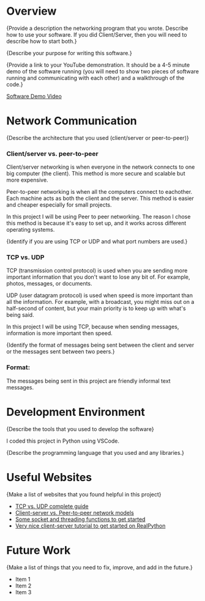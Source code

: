 # Overview

{Provide a description the networking program that you wrote. Describe how to use your software.  If you did Client/Server, then you will need to describe how to start both.}

{Describe your purpose for writing this software.}

{Provide a link to your YouTube demonstration.  It should be a 4-5 minute demo of the software running (you will need to show two pieces of software running and communicating with each other) and a walkthrough of the code.}

[Software Demo Video](http://youtube.link.goes.here)

# Network Communication

{Describe the architecture that you used (client/server or peer-to-peer)}

### Client/server vs. peer-to-peer

Client/server networking is when everyone in the network connects to one big computer (the client). This method is more secure and scalable but more expensive.

Peer-to-peer networking is when all the computers connect to eachother. Each machine acts as both the client and the server. This method is easier and cheaper especially for small projects.

In this project I will be using Peer to peer networking. The reason I chose this method is because it's easy to set up, and it works across different operating systems.

{Identify if you are using TCP or UDP and what port numbers are used.}

### TCP vs. UDP

TCP (transmission control protocol) is used when you are sending more important information that you don't want to lose any bit of. For example, photos, messages, or documents.

UDP (user datagram protocol) is used when speed is more important than all the information. For example, with a broadcast, you might miss out on a half-second of content, but your main priority is to keep up with what's being said. 

In this project I will be using TCP, because when sending messages, information is more important then speed. 

{Identify the format of messages being sent between the client and server or the messages sent between two peers.}

### Format:

The messages being sent in this project are friendly informal text messages. 

# Development Environment

{Describe the tools that you used to develop the software}

I coded this project in Python using VSCode. 

{Describe the programming language that you used and any libraries.}

# Useful Websites

{Make a list of websites that you found helpful in this project}
* [TCP vs. UDP complete guide](https://www.avast.com/c-tcp-vs-udp-difference)
* [Client-server vs. Peer-to-peer network models](https://www.networkstraining.com/peer-to-peer-vs-client-server-network/)
* [Some socket and threading functions to get started](https://medium.com/@luishrsoares/implementing-peer-to-peer-data-exchange-in-python-8e69513489af)
* [Very nice client-server tutorial to get started on RealPython](https://realpython.com/python-sockets/#echo-client-and-server)

# Future Work

{Make a list of things that you need to fix, improve, and add in the future.}
* Item 1
* Item 2
* Item 3